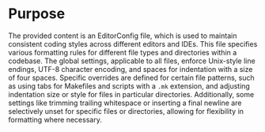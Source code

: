 # Purpose
The provided content is an EditorConfig file, which is used to maintain consistent coding styles across different editors and IDEs. This file specifies various formatting rules for different file types and directories within a codebase. The global settings, applicable to all files, enforce Unix-style line endings, UTF-8 character encoding, and spaces for indentation with a size of four spaces. Specific overrides are defined for certain file patterns, such as using tabs for Makefiles and scripts with a `.mk` extension, and adjusting indentation size or style for files in particular directories. Additionally, some settings like trimming trailing whitespace or inserting a final newline are selectively unset for specific files or directories, allowing for flexibility in formatting where necessary.
